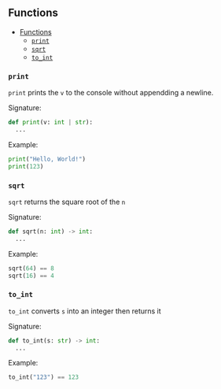 ## Functions

- [Functions](#functions)
  - [`print`](#print)
  - [`sqrt`](#sqrt)
  - [`to_int`](#to_int)

### `print`

`print` prints the `v` to the console without appendding a newline.

Signature:

```python
def print(v: int | str):
  ...
```

Example:

```python
print("Hello, World!")
print(123)
```

### `sqrt`

`sqrt` returns the square root of the `n`

Signature:

```python
def sqrt(n: int) -> int:
  ...
```

Example:

```python
sqrt(64) == 8
sqrt(16) == 4
```

### `to_int`

`to_int` converts `s` into an integer then returns it

Signature:

```python
def to_int(s: str) -> int:
  ...
```

Example:

```Python
to_int("123") == 123
```
